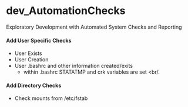 # dev_AutomationChecks
Exploratory Development with Automated System Checks and Reporting

#### Add User Specific Checks
- User Exists <br/>
- User Creation <br/>
- User .bashrc and other information created/exits <br/>
  - within .bashrc STATATMP and crk variables are set <br/.

#### Add Directory Checks
- Check mounts from /etc/fstab <br/>
